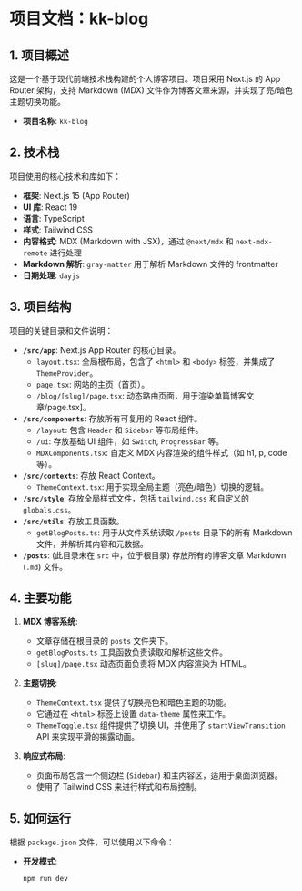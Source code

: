 # 项目文档：kk-blog

## 1. 项目概述

这是一个基于现代前端技术栈构建的个人博客项目。项目采用 Next.js 的 App Router 架构，支持 Markdown (MDX) 文件作为博客文章来源，并实现了亮/暗色主题切换功能。

- **项目名称**: `kk-blog`

## 2. 技术栈

项目使用的核心技术和库如下：

- **框架**: Next.js 15 (App Router)
- **UI 库**: React 19
- **语言**: TypeScript
- **样式**: Tailwind CSS
- **内容格式**: MDX (Markdown with JSX)，通过 `@next/mdx` 和 `next-mdx-remote` 进行处理
- **Markdown 解析**: `gray-matter` 用于解析 Markdown 文件的 frontmatter
- **日期处理**: `dayjs`

## 3. 项目结构

项目的关键目录和文件说明：

- **`/src/app`**: Next.js App Router 的核心目录。
  - `layout.tsx`: 全局根布局，包含了 `<html>` 和 `<body>` 标签，并集成了 `ThemeProvider`。
  - `page.tsx`: 网站的主页（首页）。
  - `/blog/[slug]/page.tsx`: 动态路由页面，用于渲染单篇博客文章/page.tsx]。
- **`/src/components`**: 存放所有可复用的 React 组件。
  - `/layout`: 包含 `Header` 和 `Sidebar` 等布局组件。
  - `/ui`: 存放基础 UI 组件，如 `Switch`, `ProgressBar` 等。
  - `MDXComponents.tsx`: 自定义 MDX 内容渲染的组件样式（如 h1, p, code 等）。
- **`/src/contexts`**: 存放 React Context。
  - `ThemeContext.tsx`: 用于实现全局主题（亮色/暗色）切换的逻辑。
- **`/src/style`**: 存放全局样式文件，包括 `tailwind.css` 和自定义的 `globals.css`。
- **`/src/utils`**: 存放工具函数。
  - `getBlogPosts.ts`: 用于从文件系统读取 `/posts` 目录下的所有 Markdown 文件，并解析其内容和元数据。
- **`/posts`**: (此目录未在 `src` 中，位于根目录) 存放所有的博客文章 Markdown (`.md`) 文件。

## 4. 主要功能

1.  **MDX 博客系统**:

    - 文章存储在根目录的 `posts` 文件夹下。
    - `getBlogPosts.ts` 工具函数负责读取和解析这些文件。
    - `[slug]/page.tsx` 动态页面负责将 MDX 内容渲染为 HTML。

2.  **主题切换**:

    - `ThemeContext.tsx` 提供了切换亮色和暗色主题的功能。
    - 它通过在 `<html>` 标签上设置 `data-theme` 属性来工作。
    - `ThemeToggle.tsx` 组件提供了切换 UI，并使用了 `startViewTransition` API 来实现平滑的揭露动画。

3.  **响应式布局**:
    - 页面布局包含一个侧边栏 (`Sidebar`) 和主内容区，适用于桌面浏览器。
    - 使用了 Tailwind CSS 来进行样式和布局控制。

## 5. 如何运行

根据 `package.json` 文件，可以使用以下命令：

- **开发模式**:
  ```bash
  npm run dev
  ```
